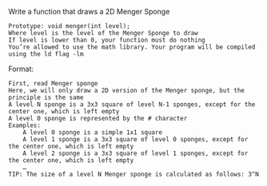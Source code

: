 Write a function that draws a 2D Menger Sponge

    Prototype: void menger(int level);
    Where level is the level of the Menger Sponge to draw
    If level is lower than 0, your function must do nothing
    You’re allowed to use the math library. Your program will be compiled using the ld flag -lm

Format:

    First, read Menger sponge
    Here, we will only draw a 2D version of the Menger sponge, but the principle is the same
    A level N sponge is a 3x3 square of level N-1 sponges, except for the center one, which is left empty
    A level 0 sponge is represented by the # character
    Examples:
        A level 0 sponge is a simple 1x1 square
        A level 1 sponge is a 3x3 square of level 0 sponges, except for the center one, which is left empty
        A level 2 sponge is a 3x3 square of level 1 sponges, except for the center one, which is left empty
        …
    TIP: The size of a level N Menger sponge is calculated as follows: 3^N
